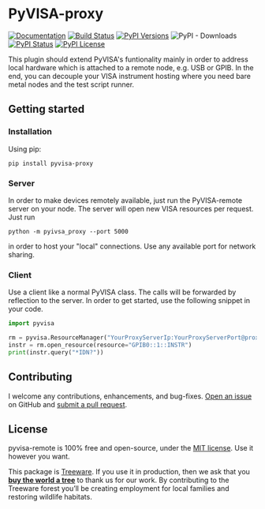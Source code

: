 # PyVISA-proxy

[![Documentation](https://readthedocs.org/projects/pyvisa-proxy/badge/?version=latest)](https://pyvisa-proxy.readthedocs.io/) [![Build Status](https://github.com/casabre/pyvisa-proxy/actions/workflows/tests.yml/badge.svg)](https://github.com/casabre/pyvisa-proxy/actions/) [![PyPI Versions](https://img.shields.io/pypi/pyversions/pyvisa-proxy.svg)](https://pypi.python.org/pypi/pyvisa-proxy) ![PyPI - Downloads](https://img.shields.io/pypi/dm/pyvisa-proxy)  [![PyPI Status](https://img.shields.io/pypi/status/pyvisa-proxy.svg)](https://pypi.python.org/pypi/pyvisa-proxy) [![PyPI License](https://img.shields.io/badge/License-MIT-green)](LICENSE)

This plugin should extend PyVISA's funtionality mainly in order to address local hardware which is attached to a remote node, e.g. USB or GPIB. In the end, you can decouple your VISA instrument hosting where you need bare metal nodes and the test script runner.

## Getting started

### Installation

Using pip:

```shell
pip install pyvisa-proxy
```

### Server

In order to make devices remotely available, just run the PyVISA-remote server on your node. The server will open new VISA resources per request. Just run

```shell
python -m pyivsa_proxy --port 5000
```

in order to host your "local" connections. Use any available port for network sharing.

### Client

Use a client like a normal PyVISA class. The calls will be forwarded by reflection to the server. In order to get started, use the following snippet in your code.

```python
import pyvisa

rm = pyvisa.ResourceManager("YourProxyServerIp:YourProxyServerPort@proxy")
instr = rm.open_resource(resource="GPIB0::1::INSTR")
print(instr.query("*IDN?"))
```

## Contributing

I welcome any contributions, enhancements, and bug-fixes.  [Open an issue](https://github.com/casabre/pyvisa-remote/issues) on GitHub and [submit a pull request](https://github.com/casabre/pyvisa-remote/pulls).

## License

pyvisa-remote is 100% free and open-source, under the [MIT license](LICENSE). Use it however you want.

This package is [Treeware](https://treeware.earth). If you use it in production, then we ask that you [**buy the world a tree**](https://plant.treeware.earth/casabre/pyvisa-remote) to thank us for our work. By contributing to the Treeware forest you’ll be creating employment for local families and restoring wildlife habitats.
